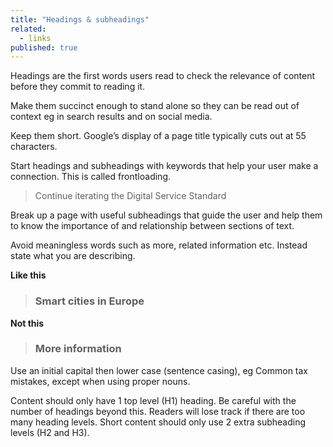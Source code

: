 ```yaml
---
title: "Headings & subheadings"
related: 
  - links
published: true
---
```


Headings are the first words users read to check the relevance of content before they commit to reading it.

Make them succinct enough to stand alone so they can be read out of context eg in search results and on social media.

Keep them short. Google’s display of a page title typically cuts out at 55 characters.

Start headings and subheadings with keywords that help your user make a connection. This is called frontloading.

> Continue iterating the Digital Service Standard

Break up a page with useful subheadings that guide the user and help them to know the importance of and relationship between sections of text.

Avoid meaningless words such as more, related information etc. Instead state what you are describing.

**Like this**

> ### Smart cities in Europe

**Not this**

> ### More information

Use an initial capital then lower case (sentence casing), eg Common tax mistakes, except when using proper nouns.

Content should only have 1 top level (H1) heading. Be careful with the number of headings beyond this. Readers will lose track if there are too many heading levels. Short content should only use 2 extra subheading levels (H2 and H3).
